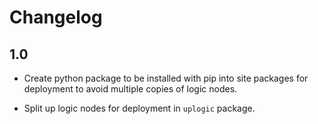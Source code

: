 # Changelog

## 1.0

- Create python package to be installed with pip into site packages for
  deployment to avoid multiple copies of logic nodes.

- Split up logic nodes for deployment in ``uplogic`` package.
